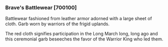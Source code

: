 ### Brave's Battlewear [700100]

Battlewear fashioned from leather armor adorned with a large sheet of cloth. Garb worn by warriors of the frigid uplands.

The red cloth signifies participation in the Long March long, long ago and this ceremonial garb beseeches the favor of the Warrior King who led them.